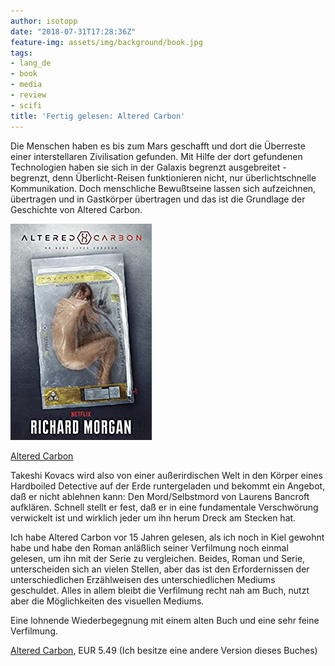 ```yaml
---
author: isotopp
date: "2018-07-31T17:28:36Z"
feature-img: assets/img/background/book.jpg
tags:
- lang_de
- book
- media
- review
- scifi
title: 'Fertig gelesen: Altered Carbon'
---
```

Die Menschen haben es bis zum Mars geschafft und dort die Überreste einer interstellaren Zivilisation gefunden. Mit Hilfe der dort gefundenen Technologien haben sie sich in der Galaxis begrenzt ausgebreitet - begrenzt, denn Überlicht-Reisen funktionieren nicht, nur überlichtschnelle Kommunikation. Doch menschliche Bewußtseine lassen sich aufzeichnen, übertragen und in Gastkörper übertragen und das ist die Grundlage der Geschichte von Altered Carbon.

[![](/uploads/2017/07/altered-carbon.jpg)](https://www.amazon.de/Altered-Carbon-Netflix-Takeshi-Kovacs-ebook/dp/B002U3CBZM)

[Altered Carbon](https://www.amazon.de/Altered-Carbon-Netflix-Takeshi-Kovacs-ebook/dp/B002U3CBZM)

Takeshi Kovacs wird also von einer außerirdischen Welt in den Körper eines Hardboiled Detective auf der Erde runtergeladen und bekommt ein Angebot, daß er nicht ablehnen kann: Den Mord/Selbstmord von Laurens Bancroft aufklären. Schnell stellt er fest, daß er in eine fundamentale Verschwörung verwickelt ist und wirklich jeder um ihn herum Dreck am Stecken hat.

Ich habe Altered Carbon vor 15 Jahren gelesen, als ich noch in Kiel gewohnt habe und habe den Roman anläßlich seiner Verfilmung noch einmal gelesen, um ihn mit der Serie zu vergleichen. Beides, Roman und Serie, unterscheiden sich an vielen Stellen, aber das ist den Erfordernissen der unterschiedlichen Erzählweisen des unterschiedlichen Mediums geschuldet. Alles in allem bleibt die Verfilmung recht nah am Buch, nutzt aber die Möglichkeiten des visuellen Mediums.

Eine lohnende Wiederbegegnung mit einem alten Buch und eine sehr feine Verfilmung.

[Altered Carbon](https://www.amazon.de/Altered-Carbon-Netflix-Takeshi-Kovacs-ebook/dp/B002U3CBZM), EUR 5.49 (Ich besitze eine andere Version dieses Buches)
